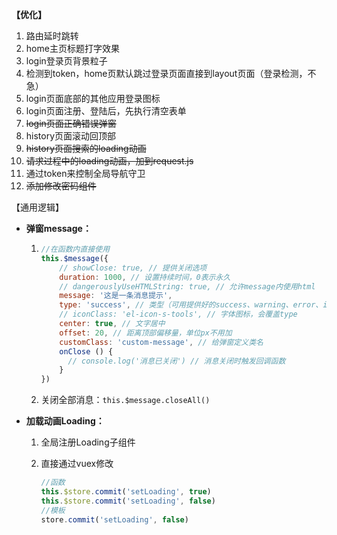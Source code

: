 **【优化】**

1. 路由延时跳转
2. home主页标题打字效果
3. login登录页背景粒子
4. 检测到token，home页默认跳过登录页面直接到layout页面（登录检测，不急）
5. login页面底部的其他应用登录图标
6. login页面注册、登陆后，先执行清空表单
7. ~~login页面正确错误弹窗~~
8. history页面滚动回顶部
9. ~~history页面搜索的loading动画~~
10. ~~请求过程中的loading动画，加到request.js~~
11. 通过token来控制全局导航守卫
12. ~~添加修改密码组件~~



【通用逻辑】

- **弹窗message：**

  1. ```js
     //在函数内直接使用
     this.$message({
         // showClose: true, // 提供关闭选项
         duration: 1000, // 设置持续时间，0表示永久
         // dangerouslyUseHTMLString: true, // 允许message内使用html
         message: '这是一条消息提示',
         type: 'success', // 类型（可用提供好的success、warning、error、info）
         // iconClass: 'el-icon-s-tools', // 字体图标，会覆盖type
         center: true, // 文字居中
         offset: 20, // 距离顶部偏移量，单位px不用加
         customClass: 'custom-message', // 给弹窗定义类名
         onClose () {
           // console.log('消息已关闭') // 消息关闭时触发回调函数
         }
     })
     ```

  2. 关闭全部消息：`this.$message.closeAll()`



- **加载动画Loading：**

  1. 全局注册Loading子组件

  2. 直接通过vuex修改

     ```js
     //函数
     this.$store.commit('setLoading', true)
     this.$store.commit('setLoading', false)
     //模板
     store.commit('setLoading', false)
